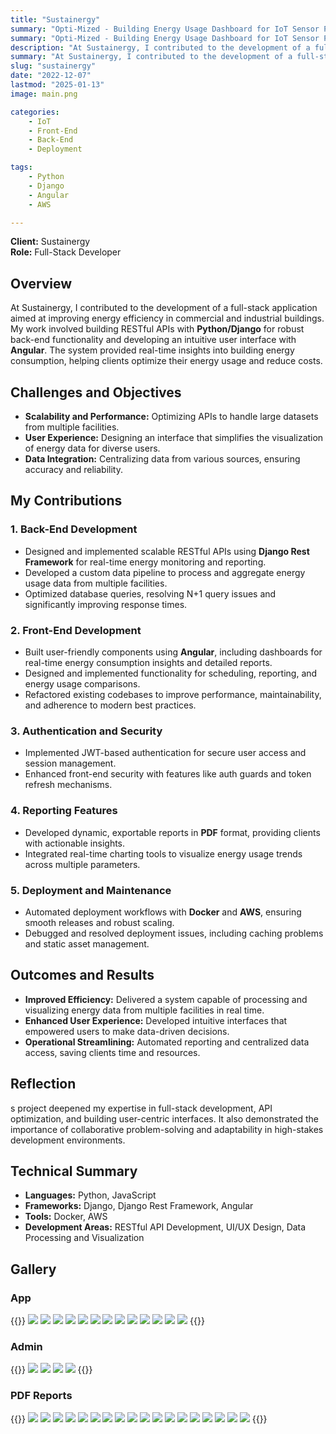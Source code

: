 ```yaml
---
title: "Sustainergy"
summary: "Opti-Mized - Building Energy Usage Dashboard for IoT Sensor Project"
summary: "Opti-Mized - Building Energy Usage Dashboard for IoT Sensor Project. Featuring a Python/Django Back-End, and an Angular Front-End, I was responsible for turning a glorified tech-demo into a functional Full-Stack Application."
description: "At Sustainergy, I contributed to the development of a full-stack application aimed at improving energy efficiency in commercial and industrial buildings. My work involved building RESTful APIs with Python/Django for robust back-end functionality and developing an intuitive user interface with Angular. The system provided real-time insights into building energy consumption, helping clients optimize their energy usage and reduce costs."
summary: "At Sustainergy, I contributed to the development of a full-stack application aimed at improving energy efficiency in commercial and industrial buildings. My work involved building RESTful APIs with Python/Django for robust back-end functionality and developing an intuitive user interface with Angular. The system provided real-time insights into building energy consumption, helping clients optimize their energy usage and reduce costs."
slug: "sustainergy"
date: "2022-12-07"
lastmod: "2025-01-13"
image: main.png

categories:
    - IoT
    - Front-End
    - Back-End
    - Deployment

tags:
    - Python
    - Django
    - Angular
    - AWS

---
```

**Client:** Sustainergy  
**Role:** Full-Stack Developer

## Overview

At Sustainergy, I contributed to the development of a full-stack application aimed at improving energy 
efficiency in commercial and industrial buildings. My work involved building RESTful APIs with **Python/Django** 
for robust back-end functionality and developing an intuitive user interface with **Angular**. The system 
provided real-time insights into building energy consumption, helping clients optimize their energy usage 
and reduce costs.

## Challenges and Objectives
- **Scalability and Performance:** Optimizing APIs to handle large datasets from multiple facilities.
- **User Experience:** Designing an interface that simplifies the visualization of energy data for diverse users.
- **Data Integration:** Centralizing data from various sources, ensuring accuracy and reliability.

## My Contributions

### 1. Back-End Development
- Designed and implemented scalable RESTful APIs using **Django Rest Framework** for real-time energy monitoring and reporting.
- Developed a custom data pipeline to process and aggregate energy usage data from multiple facilities.
- Optimized database queries, resolving N+1 query issues and significantly improving response times.

### 2. Front-End Development
- Built user-friendly components using **Angular**, including dashboards for real-time energy consumption insights and detailed reports.
- Designed and implemented functionality for scheduling, reporting, and energy usage comparisons.
- Refactored existing codebases to improve performance, maintainability, and adherence to modern best practices.

### 3. Authentication and Security
- Implemented JWT-based authentication for secure user access and session management.
- Enhanced front-end security with features like auth guards and token refresh mechanisms.

### 4. Reporting Features
- Developed dynamic, exportable reports in **PDF** format, providing clients with actionable insights.
- Integrated real-time charting tools to visualize energy usage trends across multiple parameters.

### 5. Deployment and Maintenance
- Automated deployment workflows with **Docker** and **AWS**, ensuring smooth releases and robust scaling.
- Debugged and resolved deployment issues, including caching problems and static asset management.

## Outcomes and Results
- **Improved Efficiency:** Delivered a system capable of processing and visualizing energy data from multiple facilities in real time.
- **Enhanced User Experience:** Developed intuitive interfaces that empowered users to make data-driven decisions.
- **Operational Streamlining:** Automated reporting and centralized data access, saving clients time and resources.

## Reflection
s project deepened my expertise in full-stack development, API optimization, and building user-centric 
interfaces. It also demonstrated the importance of collaborative problem-solving and adaptability in 
high-stakes development environments.

## Technical Summary
- **Languages:** Python, JavaScript
- **Frameworks:** Django, Django Rest Framework, Angular
- **Tools:** Docker, AWS
- **Development Areas:** RESTful API Development, UI/UX Design, Data Processing and Visualization

## Gallery

### App
{{<gallery>}}
    <img src="auth/login.png" class="grid-w50 md:grid-w33" />
    <img src="auth/recover-password-1.png" class="grid-w50 md:grid-w33" />
    <img src="auth/recover-password-2.png" class="grid-w50 md:grid-w33" />
    <img src="app/live-usage panels.png" class="grid-w50 md:grid-w33" />
    <img src="app/live-usage inventory.png" class="grid-w50 md:grid-w33" />
    <img src="app/live-usage circuits.png" class="grid-w50 md:grid-w33" />
    <img src="app/alerts & reports.png" class="grid-w50 md:grid-w33" />
    <img src="app/alerts & reports - energy report.png" class="grid-w50 md:grid-w33" />
    <img src="app/switch-facilities.png" class="grid-w50 md:grid-w33" />
    <img src="app/about-facility.png" class="grid-w50 md:grid-w33" />
    <img src="app/operating-hours.png" class="grid-w50 md:grid-w33" />
    <img src="app/operating-hours closed.png" class="grid-w50 md:grid-w33" />
    <img src="app/operating-hours open.png" class="grid-w50 md:grid-w33" />
{{</gallery>}}

### Admin
{{<gallery>}}
    <img src="admin/overview.png" class="grid-w50" />
    <img src="admin/buildings.png" class="grid-w50" />
    <img src="admin/add building.png" class="grid-w50" />
    <img src="admin/change panel.png" class="grid-w50" />
{{</gallery>}}

### PDF Reports
{{<gallery>}}
    <img src="report/report-1.png" class="grid-w50 md:grid-w33 lg:grid-w25" />
    <img src="report/report-2.png" class="grid-w50 md:grid-w33 lg:grid-w25" />
    <img src="report/report-3.png" class="grid-w50 md:grid-w33 lg:grid-w25" />
    <img src="report/report-4.png" class="grid-w50 md:grid-w33 lg:grid-w25" />
    <img src="report/report-5.png" class="grid-w50 md:grid-w33 lg:grid-w25" />
    <img src="report/report-6.png" class="grid-w50 md:grid-w33 lg:grid-w25" />
    <img src="report/report-7.png" class="grid-w50 md:grid-w33 lg:grid-w25" />
    <img src="report/report-8.png" class="grid-w50 md:grid-w33 lg:grid-w25" />
    <img src="report/report-9.png" class="grid-w50 md:grid-w33 lg:grid-w25" />
    <img src="report/report-10.png" class="grid-w50 md:grid-w33 lg:grid-w25" />
    <img src="report/report-11.png" class="grid-w50 md:grid-w33 lg:grid-w25" />
    <img src="report/report-12.png" class="grid-w50 md:grid-w33 lg:grid-w25" />
    <img src="report/report-13.png" class="grid-w50 md:grid-w33 lg:grid-w25" />
    <img src="report/report-14.png" class="grid-w50 md:grid-w33 lg:grid-w25" />
    <img src="report/report-15.png" class="grid-w50 md:grid-w33 lg:grid-w25" />
    <img src="report/report-16.png" class="grid-w50 md:grid-w33 lg:grid-w25" />
    <img src="report/report-17.png" class="grid-w50 md:grid-w33 lg:grid-w25" />
    <img src="report/report-18.png" class="grid-w50 md:grid-w33 lg:grid-w25" />
{{</gallery>}}

